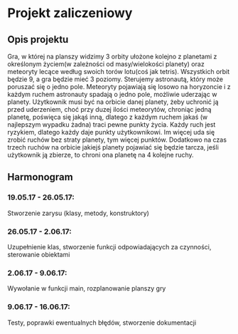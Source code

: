 # **Projekt zaliczeniowy**

## **Opis projektu**
Gra, w której na planszy widzimy 3 orbity ułożone kolejno z planetami z określonym życiem(w zależności od masy/wielokości planety) oraz meteoryty lecące według swoich torów lotu(coś jak tetris). Wszystkich orbit będzie 9, a gra będzie mieć 3 poziomy. Sterujemy astronautą, który może poruszać się o jedno pole. Meteoryty pojawiają się losowo na horyzoncie i z każdym ruchem astronauty spadają o jedno pole, możliwie uderzając w planety. Użytkownik musi być na orbicie danej planety, żeby uchronić ją przed uderzeniem, choć przy duzej ilości meteorytów, chroniąc jedną planetę, poświęca się jakąś inną, dlatego z każdym ruchem jakaś (w najlepszym wypadku żadna) traci pewne punkty życia. Każdy ruch jest ryzykiem, dlatego każdy daje punkty użytkownikowi. Im więcej uda się zrobić ruchów bez straty planety, tym więcej punktów.
Dodatkowo na czas trzech ruchów na orbicie jakiejś planety pojawiać się będzie tarcza, jeśli użytkownik ją zbierze, to chroni ona planetę na 4 kolejne ruchy.

## **Harmonogram**

### 19.05.17 - 26.05.17:
Stworzenie zarysu (klasy, metody, konstruktory)
### 26.05.17 - 2.06.17:
Uzupełnienie klas, stworzenie funkcji odpowiadających za czynności, sterowanie obiektami
### 2.06.17 - 9.06.17:
Wywołanie w funkcji main, rozplanowanie planszy gry
### 9.06.17 - 16.06.17:
Testy, poprawki ewentualnych błędów, stworzenie dokumentacji

